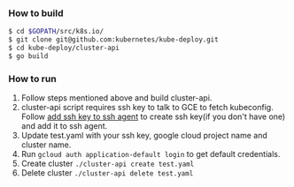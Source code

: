 ### How to build

```bash
$ cd $GOPATH/src/k8s.io/
$ git clone git@github.com:kubernetes/kube-deploy.git
$ cd kube-deploy/cluster-api
$ go build
```

### How to run
1) Follow steps mentioned above and build cluster-api.
2) cluster-api script requires ssh key to talk to GCE to fetch kubeconfig. Follow [add ssh key to ssh agent](https://help.github.com/articles/generating-a-new-ssh-key-and-adding-it-to-the-ssh-agent/) to create ssh key(if you don't have one) and add it to ssh agent.
3) Update test.yaml with your ssh key, google cloud project name and cluster name.
4) Run `gcloud auth application-default login` to get default credentials.
5) Create cluster `./cluster-api create test.yaml`
6) Delete cluster `./cluster-api delete test.yaml`

